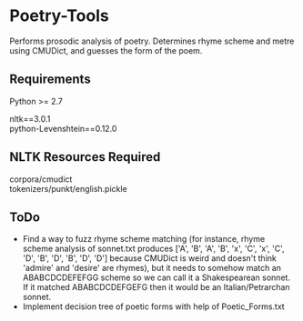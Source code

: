 Poetry-Tools
===================

Performs prosodic analysis of poetry. Determines rhyme scheme and metre using CMUDict, and guesses the form of the poem.

Requirements
------------
Python >= 2.7

nltk==3.0.1  
python-Levenshtein==0.12.0

NLTK Resources Required
-----------------------
corpora/cmudict  
tokenizers/punkt/english.pickle

ToDo
----
- Find a way to fuzz rhyme scheme matching (for instance, rhyme scheme analysis of sonnet.txt produces ['A', 'B', 'A', 'B', 'x', 'C', 'x', 'C', 'D', 'B', 'D', 'B', 'D', 'D'] because CMUDict is weird and doesn't think 'admire' and 'desire' are rhymes), but it needs to somehow match an ABABCDCDEFEFGG scheme so we can call it a Shakespearean sonnet. If it matched ABABCDCDEFGEFG then it would be an Italian/Petrarchan sonnet.
- Implement decision tree of poetic forms with help of Poetic_Forms.txt